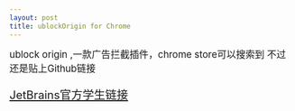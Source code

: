 ```yaml
---
layout: post
title: ublockOrigin for Chrome
---
```

<big>ublock origin ,一款广告拦截插件，chrome store可以搜索到 不过还是贴上Github链接<big><br>



<a href="https://github.com/gorhill/uBlock#chromium">JetBrains官方学生链接</a>



